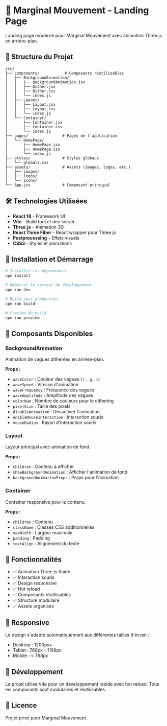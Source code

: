 # 🚀 Marginal Mouvement - Landing Page

Landing page moderne pour Marginal Mouvement avec animation Three.js en arrière-plan.

## 📁 Structure du Projet

```
src/
├── components/           # Composants réutilisables
│   ├── BackgroundAnimation/
│   │   ├── BackgroundAnimation.jsx
│   │   ├── Dither.jsx
│   │   ├── Dither.css
│   │   └── index.js
│   ├── Layout/
│   │   ├── Layout.jsx
│   │   ├── Layout.css
│   │   └── index.js
│   └── Container/
│       ├── Container.jsx
│       ├── Container.css
│       └── index.js
├── pages/               # Pages de l'application
│   └── HomePage/
│       ├── HomePage.jsx
│       ├── HomePage.css
│       └── index.js
├── styles/              # Styles globaux
│   └── globals.css
├── assets/              # Assets (images, logos, etc.)
│   ├── images/
│   ├── logos/
│   └── icons/
└── App.jsx              # Composant principal
```

## 🛠️ Technologies Utilisées

- **React 18** - Framework UI
- **Vite** - Build tool et dev server
- **Three.js** - Animation 3D
- **React Three Fiber** - React wrapper pour Three.js
- **Postprocessing** - Effets visuels
- **CSS3** - Styles et animations

## 🚀 Installation et Démarrage

```bash
# Installer les dépendances
npm install

# Démarrer le serveur de développement
npm run dev

# Build pour production
npm run build

# Preview du build
npm run preview
```

## 🎨 Composants Disponibles

### BackgroundAnimation
Animation de vagues ditherées en arrière-plan.

**Props :**
- `waveColor` : Couleur des vagues `[r, g, b]`
- `waveSpeed` : Vitesse d'animation
- `waveFrequency` : Fréquence des vagues
- `waveAmplitude` : Amplitude des vagues
- `colorNum` : Nombre de couleurs pour le dithering
- `pixelSize` : Taille des pixels
- `disableAnimation` : Désactiver l'animation
- `enableMouseInteraction` : Interaction souris
- `mouseRadius` : Rayon d'interaction souris

### Layout
Layout principal avec animation de fond.

**Props :**
- `children` : Contenu à afficher
- `showBackgroundAnimation` : Afficher l'animation de fond
- `backgroundAnimationProps` : Props pour l'animation

### Container
Container responsive pour le contenu.

**Props :**
- `children` : Contenu
- `className` : Classes CSS additionnelles
- `maxWidth` : Largeur maximale
- `padding` : Padding
- `textAlign` : Alignement du texte

## 🎯 Fonctionnalités

- ✅ Animation Three.js fluide
- ✅ Interaction souris
- ✅ Design responsive
- ✅ Hot reload
- ✅ Composants réutilisables
- ✅ Structure modulaire
- ✅ Assets organisés

## 📱 Responsive

Le design s'adapte automatiquement aux différentes tailles d'écran :
- Desktop : 1200px+
- Tablet : 768px - 1199px
- Mobile : < 768px

## 🔧 Développement

Le projet utilise Vite pour un développement rapide avec hot reload. Tous les composants sont modulaires et réutilisables.

## 📄 Licence

Projet privé pour Marginal Mouvement.

